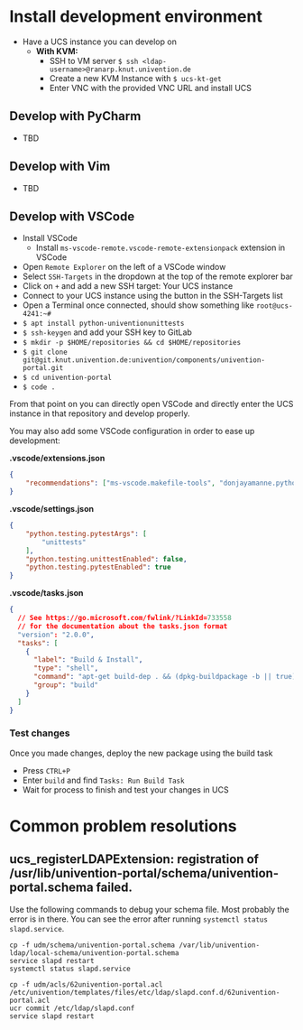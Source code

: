 # Install development environment

- Have a UCS instance you can develop on
  - **With KVM:**
    - SSH to VM server `$ ssh <ldap-username>@ranarp.knut.univention.de`
    - Create a new KVM Instance with `$ ucs-kt-get`
    - Enter VNC with the provided VNC URL and install UCS

## Develop with PyCharm

- TBD

## Develop with Vim

- TBD


## Develop with VSCode

- Install VSCode
  - Install `ms-vscode-remote.vscode-remote-extensionpack` extension in VSCode
- Open `Remote Explorer` on the left of a VSCode window
- Select `SSH-Targets` in the dropdown at the top of the remote explorer bar
- Click on `+` and add a new SSH target: Your UCS instance
- Connect to your UCS instance using the button in the SSH-Targets list
- Open a Terminal once connected, should show something like `root@ucs-4241:~#`
- `$ apt install python-univentionunittests`
- `$ ssh-keygen` and add your SSH key to GitLab
- `$ mkdir -p $HOME/repositories && cd $HOME/repositories`
- `$ git clone git@git.knut.univention.de:univention/components/univention-portal.git`
- `$ cd univention-portal`
- `$ code .`

From that point on you can directly open VSCode and directly enter the UCS instance in that repository and develop properly.

You may also add some VSCode configuration in order to ease up development:

**.vscode/extensions.json**
```json
{
    "recommendations": ["ms-vscode.makefile-tools", "donjayamanne.python-extension-pack", "ms-vscode-remote.vscode-remote-extensionpack"]
}
```

**.vscode/settings.json**
```json
{
    "python.testing.pytestArgs": [
        "unittests"
    ],
    "python.testing.unittestEnabled": false,
    "python.testing.pytestEnabled": true
}
```

**.vscode/tasks.json**
```json
{
  // See https://go.microsoft.com/fwlink/?LinkId=733558
  // for the documentation about the tasks.json format
  "version": "2.0.0",
  "tasks": [
    {
      "label": "Build & Install",
      "type": "shell",
      "command": "apt-get build-dep . && (dpkg-buildpackage -b || true); apt install ../*.deb",
      "group": "build"
    }
  ]
}
```

### Test changes

Once you made changes, deploy the new package using the build task

- Press `CTRL+P`
- Enter `build` and find `Tasks: Run Build Task`
- Wait for process to finish and test your changes in UCS


# Common problem resolutions

## ucs_registerLDAPExtension: registration of /usr/lib/univention-portal/schema/univention-portal.schema failed.

Use the following commands to debug your schema file.
Most probably the error is in there. You can see the error
after running `systemctl status slapd.service`.

```
cp -f udm/schema/univention-portal.schema /var/lib/univention-ldap/local-schema/univention-portal.schema
service slapd restart
systemctl status slapd.service
```


```
cp -f udm/acls/62univention-portal.acl /etc/univention/templates/files/etc/ldap/slapd.conf.d/62univention-portal.acl
ucr commit /etc/ldap/slapd.conf
service slapd restart
```